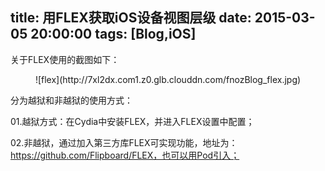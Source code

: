 title: 用FLEX获取iOS设备视图层级
date: 2015-03-05 20:00:00
tags: [Blog,iOS]
---
关于FLEX使用的截图如下：
<div align=center>
![flex](http://7xl2dx.com1.z0.glb.clouddn.com/fnozBlog_flex.jpg)
</div>

分为越狱和非越狱的使用方式：

01.越狱方式：在Cydia中安装FLEX，并进入FLEX设置中配置；

02.非越狱，通过加入第三方库FLEX可实现功能，地址为：https://github.com/Flipboard/FLEX，也可以用Pod引入；
<!--more-->